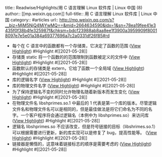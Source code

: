title:: Readwise/Highlights/用 C 语言理解 Linux 软件库 | Linux 中国 (8)
author:: [[mp.weixin.qq.com]]
full-title:: 用 C 语言理解 Linux 软件库 | Linux 中国
category:: #articles
url:: http://mp.weixin.qq.com/s?__biz=MjM5NjQ4MjYwMQ==&mid=2664634590&idx=1&sn=78ea19fee41e3435f0f38b4fe325987f&chksm=bdcf23988ab8aa8ee1f3900a3959909f80018097e7e5e01a384a69377696a7c2a0331df26f85#rd

- 每个在 C 语言中的函数都有一个存储类，它决定了函数的范围 ([View Highlight](https://instapaper.com/read/1415016267/16515840)) #Highlight #[[2021-05-28]]
- 存储类 static 将一个函数的的范围限制到函数被定义的文件中 ([View Highlight](https://instapaper.com/read/1415016267/16515841)) #Highlight #[[2021-05-28]]
- 函数默认的存储类是 extern，它给了函数一个全局域 ([View Highlight](https://instapaper.com/read/1415016267/16515844)) #Highlight #[[2021-05-28]]
- 库的逻辑名字 ([View Highlight](https://instapaper.com/read/1415016267/16515849)) #Highlight #[[2021-05-28]]
- 库的物理文件名字 ([View Highlight](https://instapaper.com/read/1415016267/16515850)) #Highlight #[[2021-05-28]]
- 为了保持逻辑名不变的同时允许物理名随着新版本而发生变化 ([View Highlight](https://instapaper.com/read/1415016267/16515851)) #Highlight #[[2021-05-28]]
- 在物理文件名 libshprimes.so.1 中最后的 1 代表是第一个库的版本。尽管逻辑文件名和物理文件名可以是相同的，但是最佳做法是将它们命名为不同的名字。一个客户程序将会通过逻辑名（本例中为 libshprimes.so）来访问库 ([View Highlight](https://instapaper.com/read/1415016267/16515854)) #Highlight #[[2021-05-28]]
- 逻辑名 libshprimes.so 不应该改变，但是符号链接的目标（libshrimes.so.1）可以根据需要进行更新，新的库实现可以是修复了 bug，提高性能等。 ([View Highlight](https://instapaper.com/read/1415016267/16515858)) #Highlight #[[2021-05-28]]
- 链接器是懒惰的，这意味着链接标志的顺序是需要考虑的 ([View Highlight](https://instapaper.com/read/1415016267/16515863)) #Highlight #[[2021-05-28]]